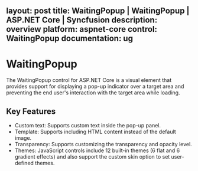 layout: post
title: WaitingPopup | WaitingPopup | ASP.NET Core | Syncfusion
description: overview
platform: aspnet-core
control: WaitingPopup
documentation: ug
---

# WaitingPopup

The WaitingPopup control for ASP.NET Core is a visual element that provides support for displaying a pop-up indicator over a target area and preventing the end user's interaction with the target area while loading. 

## Key Features

* Custom text: Supports custom text inside the pop-up panel.
* Template: Supports including HTML content instead of the default image.
* Transparency: Supports customizing the transparency and opacity level.
* Themes: JavaScript controls include 12 built-in themes (6 flat and 6 gradient effects) and also support the custom skin option to set user-defined themes.

